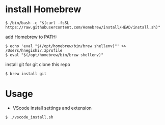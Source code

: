 
# install Homebrew
```
$ /bin/bash -c "$(curl -fsSL https://raw.githubusercontent.com/Homebrew/install/HEAD/install.sh)"
```

add Homebrew to PATH:
```
$ echo 'eval "$(/opt/homebrew/bin/brew shellenv)"' >> /Users/hnegishi/.zprofile
$ eval "$(/opt/homebrew/bin/brew shellenv)"
```

install git for git clone this repo
```
$ brew install git
```

# Usage

- VScode install settings and extension
```
$ ./vscode_install.sh
```
